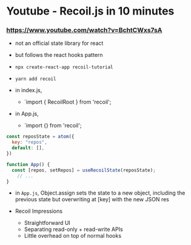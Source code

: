 # Youtube - Recoil.js in 10 minutes
### https://www.youtube.com/watch?v=BchtCWxs7sA

* not an official state library for react
* but follows the react hooks pattern

* `npx create-react-app recoil-tutorial`

* `yarn add recoil`

* in index.js,
  * `import { RecoilRoot } from 'recoil';

* in App.js,
  * `import {} from 'recoil';

```javascript
const reposState = atom({
  key: "repos",
  default: [],
})

function App() {
  const [repos, setRepos] = useRecoilState(reposState);
    // ...
}
```

* in `App.js`,  Object.assign sets the state to a new object, including the previous state but overwriting at [key] with the new JSON res

* Recoil Impressions
  * Straightforward UI
  * Separating read-only + read-write APIs
  * Little overhead on top of normal hooks